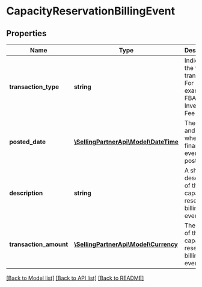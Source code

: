 # CapacityReservationBillingEvent

## Properties
Name | Type | Description | Notes
------------ | ------------- | ------------- | -------------
**transaction_type** | **string** | Indicates the type of transaction. For example, FBA Inventory Fee | [optional] 
**posted_date** | [**\SellingPartnerApi\Model\\DateTime**](\DateTime.md) | The date and time when the financial event was posted. | [optional] 
**description** | **string** | A short description of the capacity reservation billing event. | [optional] 
**transaction_amount** | [**\SellingPartnerApi\Model\Currency**](Currency.md) | The amount of the capacity reservation billing event. | [optional] 

[[Back to Model list]](../README.md#documentation-for-models) [[Back to API list]](../README.md#documentation-for-api-endpoints) [[Back to README]](../README.md)


